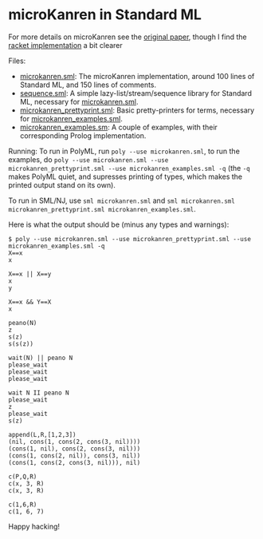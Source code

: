 # microKanren in Standard ML
For more details on microKanren see the
[original paper](http://webyrd.net/scheme-2013/papers/HemannMuKanren2013.pdf),
though I find the
[racket implementation](https://cgi.soic.indiana.edu/~c311/lib/exe/fetch.php?media=microkanren.pdf)
a bit clearer

Files:
- [microkanren.sml](microkanren.sml):
  The microKanren implementation, around 100 lines
  of Standard ML, and 150 lines of comments.
- [sequence.sml](sequence.sml):
   A simple lazy-list/stream/sequence library for
   Standard ML, necessary for [microkanren.sml](microkanren.sml).
- [microkanren_prettyprint.sml](microkanren_prettyprint.sml):
   Basic pretty-printers for terms, necessary for 
   [microkanren_examples.sml](microkanren_examples.sml).
- [microkanren_examples.sm](microkanren_examples.sml):
   A couple of examples, with their corresponding 
   Prolog implementation.
   
Running:
To run in PolyML, run
`poly --use microkanren.sml`, to run the examples, do `poly --use microkanren.sml --use microkanren_prettyprint.sml --use microkanren_examples.sml -q` (the `-q` makes PolyML quiet, and supresses printing of types, which makes the printed output stand on its own).

To run in SML/NJ, use `sml microkanren.sml` and `sml microkanren.sml microkanren_prettyprint.sml microkanren_examples.sml`.

Here is what the output should be (minus any types and warnings):
```
$ poly --use microkanren.sml --use microkanren_prettyprint.sml --use microkanren_examples.sml -q
X==x
x

X==x || X==y
x
y

X==x && Y==X
x

peano(N)
z
s(z)
s(s(z))

wait(N) || peano N
please_wait
please_wait
please_wait

wait N II peano N
please_wait
z
please_wait
s(z)

append(L,R,[1,2,3])
(nil, cons(1, cons(2, cons(3, nil))))
(cons(1, nil), cons(2, cons(3, nil)))
(cons(1, cons(2, nil)), cons(3, nil))
(cons(1, cons(2, cons(3, nil))), nil)

c(P,Q,R)
c(x, 3, R)
c(x, 3, R)

c(1,6,R)
c(1, 6, 7)
```

Happy hacking!
